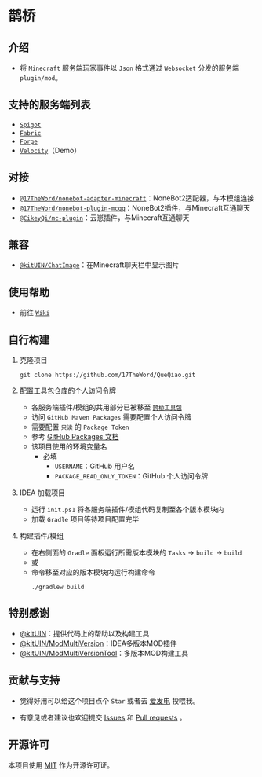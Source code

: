 # 鹊桥

## 介绍

- 将 `Minecraft` 服务端玩家事件以 `Json` 格式通过 `Websocket` 分发的服务端 `plugin/mod`。

## 支持的服务端列表

- [`Spigot`](https://www.spigotmc.org/)
- [`Fabric`](https://fabricmc.net/)
- [`Forge`](https://files.minecraftforge.net/)
- [`Velocity`](https://papermc.io/software/velocity)（Demo）

## 对接

- [`@17TheWord/nonebot-adapter-minecraft`](https://github.com/17TheWord/nonebot-adapter-minecraft)：NoneBot2适配器，与本模组连接
- [`@17TheWord/nonebot-plugin-mcqq`](https://github.com/17TheWord/nonebot-plugin-mcqq)：NoneBot2插件，与Minecraft互通聊天
- [`@CikeyQi/mc-plugin`](https://github.com/CikeyQi/mc-plugin)：云崽插件，与Minecraft互通聊天

## 兼容

- [`@kitUIN/ChatImage`](https://github.com/kitUIN/ChatImage)：在Minecraft聊天栏中显示图片

## 使用帮助

- 前往 [`Wiki`](https://github.com/17TheWord/QueQiao/wiki)

## 自行构建

1. 克隆项目

    ```shell
    git clone https://github.com/17TheWord/QueQiao.git
    ```

2. 配置工具包仓库的个人访问令牌

    - 各服务端插件/模组的共用部分已被移至 [`鹊桥工具包`](https://github.com/17TheWord/QueQiaoTool)
    - 访问 `GitHub Maven Packages` 需要配置个人访问令牌
    - 需要配置 `只读` 的 `Package Token`
    - 参考 [GitHub Packages 文档](https://docs.github.com/zh/packages/working-with-a-github-packages-registry/working-with-the-gradle-registry#%E5%90%91-github-packages-%E9%AA%8C%E8%AF%81)
    - 该项目使用的环境变量名
        - 必填
            - `USERNAME`：GitHub 用户名
            - `PACKAGE_READ_ONLY_TOKEN`：GitHub 个人访问令牌

3. IDEA 加载项目
    - 运行 `init.ps1` 将各服务端插件/模组代码复制至各个版本模块内
    - 加载 `Gradle` 项目等待项目配置完毕

4. 构建插件/模组
    - 在右侧面的 `Gradle` 面板运行所需版本模块的 `Tasks` -> `build` -> `build`
    - 或
    - 命令移至对应的版本模块内运行构建命令
      ```shell
      ./gradlew build
      ```

## 特别感谢

- [@kitUIN](https://github.com/kitUIN)：提供代码上的帮助以及构建工具
- [@kitUIN/ModMultiVersion](https://github.com/kitUIN/ModMultiVersion)：IDEA多版本MOD插件
- [@kitUIN/ModMultiVersionTool](https://github.com/kitUIN/ModMultiVersionTool)：多版本MOD构建工具

## 贡献与支持

- 觉得好用可以给这个项目点个 `Star` 或者去 [爱发电](https://afdian.com/a/17TheWord) 投喂我。

- 有意见或者建议也欢迎提交 [Issues](https://github.com/17TheWord/QueQiao/issues)
  和 [Pull requests](https://github.com/17TheWord/QueQiao/pulls) 。

## 开源许可

本项目使用 [MIT](https://github.com/17TheWord/QueQiao/blob/main/LICENSE) 作为开源许可证。
